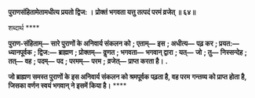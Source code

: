 **पुराणसंहितामेतामधीत्य प्रयतो द्विज: ।** **प्रोक्तं भगवता यत्तु तत्पदं परमं व्रजेत् ॥ ६४॥** 

शब्दार्थ **** 

**पुराण-संहिताम्—** **सारे पुराणों के अनिवार्य संकलन को** **; एताम्—** **इस** **; अधीत्य—** **पढ़ कर** **; प्रयत:—** **ध्यानपूर्वक** **; द्विज:—** **ब्राह्मण** **; प्रोक्तम्—** **वॢणत** **; भगवता—** **भगवान् द्वारा** **; यत्—** **जो** **; तु—** **निस्सन्देह** **; तत्—** **वह** **; पदम्—** **पद** **; परमम्—** **परम** **;** **व्रजेत्—** **प्राप्त करता है।** **.** 

**जो ब्राह्मण समस्त पुराणों के इस अनिवार्य संकलन को श्रमपूर्वक पढ़ता है, वह परम** **गन्तव्य को प्राप्त होता है, जिसका वर्णन स्वयं भगवान् ने इसमें किया है।** **** 